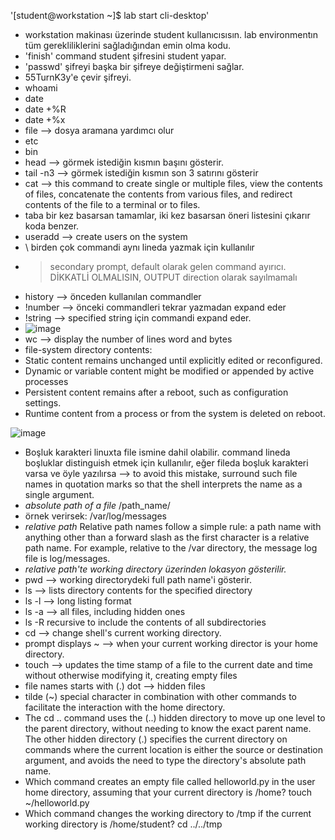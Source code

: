 '[student@workstation ~]$ lab start cli-desktop'
  - workstation makinası üzerinde student kullanıcısısın. lab environmentın tüm gerekliliklerini sağladığından emin olma kodu.
 - 'finish' command student şifresini student yapar.
 - 'passwd' şifreyi başka bir şifreye değiştirmeni sağlar. 
 - 55TurnK3y'e çevir şifreyi.
 - whoami 
 - date
 - date +%R 
 - date +%x
 - file --> dosya aramana yardımcı olur
 - etc 
 - bin
 - head --> görmek istediğin kısmın başını gösterir.
 - tail -n3 --> görmek istediğin kısmın son 3 satırını gösterir
 - cat -->  this command to create single or multiple files, view the contents of files, concatenate the contents from various files, and redirect contents of the file to a terminal or to files.
 - taba bir kez basarsan tamamlar, iki kez basarsan öneri listesini çıkarır koda benzer.
 - useradd --> create users on the system 
 - \ birden çok commandi aynı lineda yazmak için kullanılır 
 - > secondary prompt, default olarak gelen command ayırıcı. DİKKATLİ OLMALISIN, OUTPUT direction olarak sayılmamalı
 - history --> önceden kullanılan commandler 
 - !number --> önceki commandleri tekrar yazmadan expand eder 
 - !string --> specified string için commandi expand eder.
 - ![image](https://user-images.githubusercontent.com/113854816/206909579-4ea02f18-891e-4b02-9da9-c1506eeedab9.png)
 - wc --> display the number of lines word and bytes
 -  file-system directory contents:
 -  Static content remains unchanged until explicitly edited or reconfigured.
 -  Dynamic or variable content might be modified or appended by active processes
 -  Persistent content remains after a reboot, such as configuration settings.
 -  Runtime content from a process or from the system is deleted on reboot.

![image](https://user-images.githubusercontent.com/113854816/206910060-dcde8443-1912-4452-82fc-97d27003fa62.png)

- Boşluk karakteri linuxta file ismine dahil olabilir. command lineda boşluklar distinguish etmek için kullanılır, eğer fileda boşluk karakteri varsa ve öyle yazılırsa --> to avoid this mistake, surround such file names in quotation marks so that the shell interprets the name as a single argument. 
- _absolute path of a file_ /path_name/ 
- örnek verirsek: /var/log/messages
- _relative path_ Relative path names follow a simple rule: a path name with anything other than a forward slash as the first character is a relative path name. For example, relative to the /var directory, the message log file is log/messages.
- _relative path'te working directory üzerinden lokasyon gösterilir._
- pwd --> working directorydeki full path name'i gösterir.
- ls --> lists directory contents for the specified directory
- ls -l --> long listing format 
- ls -a --> all files, including hidden ones
- ls -R recursive to include the contents of all subdirectories
- cd --> change shell's current working directory. 
- prompt displays ~ --> when your current working director is your home directory.
- touch --> updates the time stamp of a file to the current date and time without otherwise modifying it, creating empty files
- file names starts with (.) dot --> hidden files 
- tilde (~) special character in combination with other commands to facilitate the interaction with the home directory.
- The cd .. command uses the (..) hidden directory to move up one level to the parent directory, without needing to know the exact parent name. The other hidden directory (.) specifies the current directory on commands where the current location is either the source or destination argument, and avoids the need to type the directory's absolute path name.
- 	Which command creates an empty file called helloworld.py in the user home directory, assuming that your current directory is /home? touch ~/helloworld.py
- 	Which command changes the working directory to /tmp if the current working directory is /home/student? cd ../../tmp
